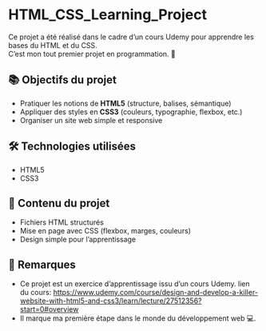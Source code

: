 # HTML_CSS_Learning_Project

Ce projet a été réalisé dans le cadre d’un cours Udemy pour apprendre les bases du HTML et du CSS.  
C’est mon tout premier projet en programmation. 🚀

## 📚 Objectifs du projet

- Pratiquer les notions de **HTML5** (structure, balises, sémantique)
- Appliquer des styles en **CSS3** (couleurs, typographie, flexbox, etc.)
- Organiser un site web simple et responsive

## 🛠️ Technologies utilisées

- HTML5
- CSS3

## 📂 Contenu du projet

- Fichiers HTML structurés
- Mise en page avec CSS (flexbox, marges, couleurs)
- Design simple pour l’apprentissage

## 📜 Remarques

- Ce projet est un exercice d’apprentissage issu d’un cours Udemy.
  lien du cours: https://www.udemy.com/course/design-and-develop-a-killer-website-with-html5-and-css3/learn/lecture/27512356?start=0#overview
- Il marque ma première étape dans le monde du développement web 💻.
